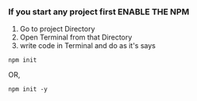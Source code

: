 ### If you start any project first ENABLE THE NPM

1. Go to project Directory
2. Open Terminal from that Directory
3. write code in Terminal and do as it's says
```
npm init
```
OR,
```
npm init -y
```
